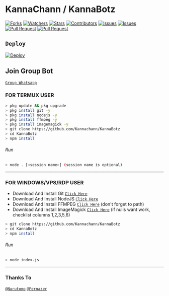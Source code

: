 # KannaChann / KannaBotz
<a href="https://github.com/Fernazer/games-wabot/network/members"><img title="Forks" src="https://img.shields.io/github/forks/Fernazer/games-wabot?label=Forks&color=blue&style=flat-square"></a>
<a href="https://github.com/Fernazer/games-wabot/watchers"><img title="Watchers" src="https://img.shields.io/github/watchers/Fernazer/games-wabot?label=Watchers&color=green&style=flat-square"></a>
<a href="https://github.com/Fernazer/games-wabot/stargazers"><img title="Stars" src="https://img.shields.io/github/stars/Fernazer/games-wabot?label=Stars&color=yellow&style=flat-square"></a>
<a href="https://github.com/Fernazer/games-wabot/graphs/contributors"><img title="Contributors" src="https://img.shields.io/github/contributors/Fernazer/games-wabot?label=Contributors&color=blue&style=flat-square"></a>
<a href="https://github.com/Fernazer/games-wabot/issues"><img title="Issues" src="https://img.shields.io/github/issues/Fernazer/games-wabot?label=Issues&color=success&style=flat-square"></a>
<a href="https://github.com/Fernazer/games-wabot/issues?q=is%3Aissue+is%3Aclosed"><img title="Issues" src="https://img.shields.io/github/issues-closed/Fernazer/games-wabot?label=Issues&color=red&style=flat-square"></a>
<a href="https://github.com/Fernazer/games-wabot/pulls"><img title="Pull Request" src="https://img.shields.io/github/issues-pr/Fernazer/games-wabot?label=PullRequest&color=success&style=flat-square"></a>
<a href="https://github.com/Fernazer/games-wabot/pulls?q=is%3Apr+is%3Aclosed"><img title="Pull Request" src="https://img.shields.io/github/issues-pr-closed/Fernazer/games-wabot?label=PullRequest&color=red&style=flat-square"></a>

## ```Deploy```

[![Deploy](https://www.herokucdn.com/deploy/button.svg)](https://heroku.com/deploy?template=https://github.com/Kannachann/KannaBotz)

## Join Group Bot
[`Group Whatsapp`](https://chat.whatsapp.com/Hjr3H7l9iC8F2deP0cv6GT)
### FOR TERMUX USER
```bash
> pkg update && pkg upgrade
> pkg install git -y
> pkg install nodejs -y
> pkg install ffmpeg -y
> pkg install imagemagick -y
> git clone https://github.com/Kannachann/KannaBotz
> cd KannaBotz
> npm install
```
###### Run
```bash
> node . [<session name>] (session name is optional)
```

---------

### FOR WINDOWS/VPS/RDP USER
* Download And Install Git [`Click Here`](https://git-scm.com/downloads) <br>
* Download And Install NodeJS [`Click Here`](https://nodejs.org/en/download) <br>
* Download And Install FFMPEG [`Click Here`](https://ffmpeg.org/download.html) (don't forget to path) 
* Download And Install ImageMagick [`Click Here`](https://imagemagick.org/script/download.php) (if nulis want work,  checklist columns 1,2,3,5,6) 
```bash
> git clone https://github.com/Kannachann/KannaBotz
> cd KannaBotz
> npm install
```
###### Run
```bash
> node index.js
```
--------------

### Thanks To 
[`@Nurutomo`](https://github.com/Nurutomo)
[`@Fernazer`](https://github.com/Fernazer)
